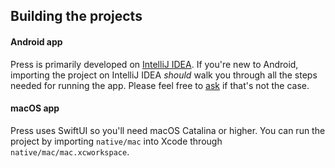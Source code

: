 ## Building the projects

#### Android app
Press is primarily developed on [IntelliJ IDEA](https://www.jetbrains.com/idea/). If you're new to Android, importing the project on IntelliJ IDEA *should* walk you through all the steps needed for running the app. Please feel free to [ask](https://github.com/saket/press/issues/new) if that's not the case.  

#### macOS app
Press uses SwiftUI so you'll need macOS Catalina or higher. You can run the project by importing `native/mac` into Xcode through `native/mac/mac.xcworkspace`. 
